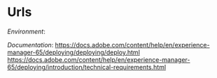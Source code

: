 # Urls  
*Environment*:

*Documentation*:
https://docs.adobe.com/content/help/en/experience-manager-65/deploying/deploying/deploy.html
https://docs.adobe.com/content/help/en/experience-manager-65/deploying/introduction/technical-requirements.html



